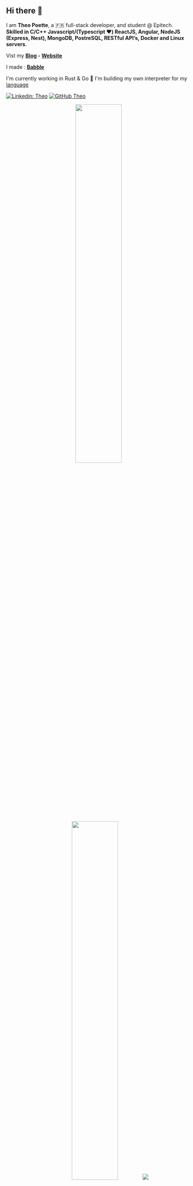 ## Hi there 👋

I am **Theo Poette**,  a 🇫🇷   full-stack developer, and student @ Epitech. **Skilled in C/C++ Javascript/(Typescript ❤️) ReactJS, Angular, NodeJS (Express, Nest), MongoDB, PostreSQL, RESTful API’s, Docker and Linux servers**.

Vist my **[Blog](https://blog.theopoette.me) - [Website](https://theopoette.me)**

I made : **[Babble](https://babble.fr)**

I'm currently working in Rust & Go 🦀
I'm building my own interpreter for my [language](https://github.com/sisypheus/crust)

[![Linkedin: Theo](https://img.shields.io/badge/-Theo-blue?style=flat-square&logo=Linkedin&logoColor=white&link=https://www.linkedin.com/in/theo-poette/)](https://www.linkedin.com/in/theo-poette/)
[![GitHub Theo](https://img.shields.io/github/followers/sisypheus?label=follow&style=social)](https://github.com/sisypheus)


<p align="center">
  <img height="50%" width="auto" src ="https://github-readme-stats.vercel.app/api?username=sisypheus&show_icons=true&count_private=true&theme=darcula&hide_border=true&hide=issues,contribs&bg_color=00000000">
  <img height="50%" width="auto" src ="https://github-readme-stats.vercel.app/api/top-langs/?username=sisypheus&layout=compact&hide_border=true&theme=darcula&bg_color=00000000&langs_count=6&hide=jupyter%20notebook,tex,css,php">
  <img src ="https://github-readme-streak-stats.herokuapp.com?user=sisypheus&theme=darcula&hide_border=true&background=FFFFFF00">
  <br>
  <br>
</p>

<p align='center'>
  <a href="https://github.com/sisypheus/babble-website"><img src="https://github-readme-stats.vercel.app/api/pin/?username=sisypheus&repo=babble-website&theme=dracula&show_icons=true"></a>
  <a href="https://github.com/sisypheus/artnet"><img src="https://github-readme-stats.vercel.app/api/pin/?username=sisypheus&repo=artnet&theme=dracula&show_icons=true"></a>
  <a href="https://github.com/sisypheus/rust_cms"><img src="https://github-readme-stats.vercel.app/api/pin/?username=sisypheus&repo=rust_cms&theme=dracula&show_icons=true"></a>
  <a href="https://github.com/sisypheus/blogv2"><img src="https://github-readme-stats.vercel.app/api/pin/?username=sisypheus&repo=blog&theme=dracula&show_icons=true"></a>
  <a href="https://github.com/sisypheus/crust"><img src="https://github-readme-stats.vercel.app/api/pin/?username=sisypheus&repo=crust&theme=kacho_ga&show_icons=true"></a>
</p>
  

